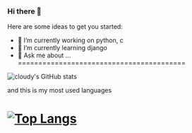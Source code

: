 ### Hi there 👋



Here are some ideas to get you started:

- 🔭 I’m currently working on python, c
- 🌱 I’m currently learning django
- 💬 Ask me about ... 
=========================================

![cloudy's GitHub stats](https://github-readme-stats.vercel.app/api?username=cloudyON&show_icons=true&theme=tokyonight)

and this is my most used languages

[![Top Langs](https://github-readme-stats.vercel.app/api/top-langs/?username=cloudyOn&layout=compact)](https://github.com/anuraghazra/github-readme-stats)
=========================================
